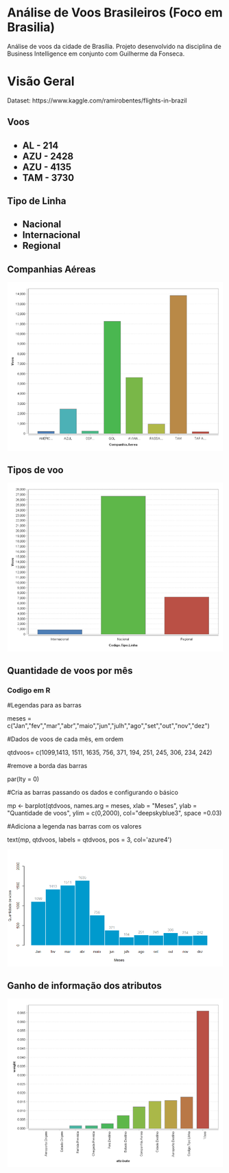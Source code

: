 # Análise de Voos Brasileiros (Foco em Brasilia)
Análise de voos da cidade de Brasília. Projeto desenvolvido na disciplina de Business Intelligence em conjunto com Guilherme da Fonseca.

<h1>Visão Geral</h1>
Dataset: https://www.kaggle.com/ramirobentes/flights-in-brazil
<h2>Voos<h2>
<ul>
    <li>AL - 214</li>
    <li>AZU - 2428</li>
    <li>AZU - 4135</li>
    <li>TAM - 3730</li>
</ul>

<h2>Tipo de Linha<h2>
<ul>
    <li>Nacional</li>
    <li>Internacional</li>
    <li>Regional</li>
</ul>

<h2>Companhias Aéreas</h2>
<img src='companhias.png'/>

<h2>Tipos de voo</h2>
<img src='tiposdevoo.png'/>


<h2>Quantidade de voos por mês</h2>
<h3>Codigo em R</h3>
#Legendas para as barras

meses = c("Jan","fev","mar","abr","maio","jun","julh","ago","set","out","nov","dez")

#Dados de voos de cada mês, em ordem

qtdvoos= c(1099,1413, 1511, 1635, 756, 371, 194, 251, 245, 306, 234, 242)

#remove a borda das barras

par(lty = 0)

#Cria as barras passando os dados e configurando o básico

 mp <- barplot(qtdvoos, names.arg = meses, xlab = "Meses", 
    ylab = "Quantidade de voos", ylim = c(0,2000), col="deepskyblue3", space =0.03)
    
#Adiciona a legenda nas barras com os valores

text(mp, qtdvoos, labels = qtdvoos, pos = 3, col='azure4')

<img src='voosxmeses.png'/>


<h2>Ganho de informação dos atributos</h2>
<img src='graph-pesos.png'/>






